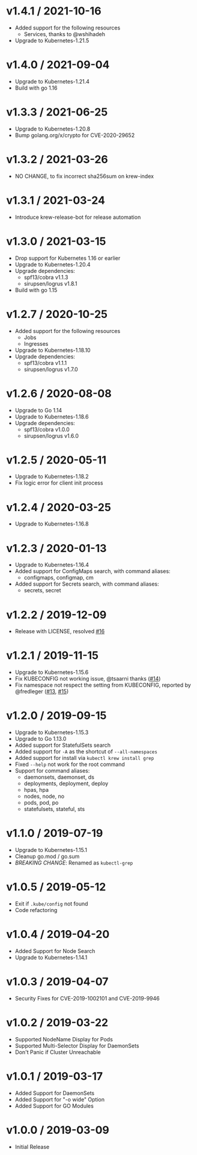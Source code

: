 # v1.4.1 / 2021-10-16

* Added support for the following resources
  - Services, thanks to @wshihadeh
* Upgrade to Kubernetes-1.21.5

# v1.4.0 / 2021-09-04

* Upgrade to Kubernetes-1.21.4
* Build with go 1.16

# v1.3.3 / 2021-06-25

* Upgrade to Kubernetes-1.20.8
* Bump golang.org/x/crypto for CVE-2020-29652

# v1.3.2 / 2021-03-26

* NO CHANGE, to fix incorrect sha256sum on krew-index

# v1.3.1 / 2021-03-24

* Introduce krew-release-bot for release automation

# v1.3.0 / 2021-03-15

* Drop support for Kubernetes 1.16 or earlier
* Upgrade to Kubernetes-1.20.4
* Upgrade dependencies:
  - spf13/cobra v1.1.3
  - sirupsen/logrus v1.8.1
* Build with go 1.15

# v1.2.7 / 2020-10-25

* Added support for the following resources
  - Jobs
  - Ingresses
* Upgrade to Kubernetes-1.18.10
* Upgrade dependencies:
  - spf13/cobra v1.1.1
  - sirupsen/logrus v1.7.0

# v1.2.6 / 2020-08-08

* Upgrade to Go 1.14
* Upgrade to Kubernetes-1.18.6
* Upgrade dependencies:
  - spf13/cobra v1.0.0
  - sirupsen/logrus v1.6.0

# v1.2.5 / 2020-05-11

* Upgrade to Kubernetes-1.18.2
* Fix logic error for client init process

# v1.2.4 / 2020-03-25

* Upgrade to Kubernetes-1.16.8

# v1.2.3 / 2020-01-13

* Upgrade to Kubernetes-1.16.4
* Added support for ConfigMaps search, with command aliases:
  - configmaps, configmap, cm
* Added support for Secrets search, with command aliases:
  - secrets, secret

# v1.2.2 / 2019-12-09

* Release with LICENSE, resolved [#16](https://github.com/guessi/kubectl-grep/issues/16)

# v1.2.1 / 2019-11-15

* Upgrade to Kubernetes-1.15.6
* Fix KUBECONFIG not working issue, @tsaarni thanks ([#14](https://github.com/guessi/kubectl-grep/pull/14))
* Fix namespace not respect the setting from KUBECONFIG, reported by @fredleger ([#13](https://github.com/guessi/kubectl-grep/issues/13), [#15](https://github.com/guessi/kubectl-grep/pull/15))

# v1.2.0 / 2019-09-15

* Upgrade to Kubernetes-1.15.3
* Upgrade to Go 1.13.0
* Added support for StatefulSets search
* Added support for `-A` as the shortcut of `--all-namespaces`
* Added support for install via `kubectl krew install grep`
* Fixed `--help` not work for the root command
* Support for command aliases:
  - daemonsets, daemonset, ds
  - deployments, deployment, deploy
  - hpas, hpa
  - nodes, node, no
  - pods, pod, po
  - statefulsets, stateful, sts

# v1.1.0 / 2019-07-19

* Upgrade to Kubernetes-1.15.1
* Cleanup go.mod / go.sum
* *BREAKING CHANGE*: Renamed as `kubectl-grep`

# v1.0.5 / 2019-05-12

* Exit if `.kube/config` not found
* Code refactoring

# v1.0.4 / 2019-04-20

* Added Support for Node Search
* Upgrade to Kubernetes-1.14.1

# v1.0.3 / 2019-04-07

* Security Fixes for CVE-2019-1002101 and CVE-2019-9946

# v1.0.2 / 2019-03-22

* Supported NodeName Display for Pods
* Supported Multi-Selector Display for DaemonSets
* Don't Panic if Cluster Unreachable

# v1.0.1 / 2019-03-17

* Added Support for DaemonSets
* Added Support for "-o wide" Option
* Added Support for GO Modules

# v1.0.0 / 2019-03-09

* Initial Release
